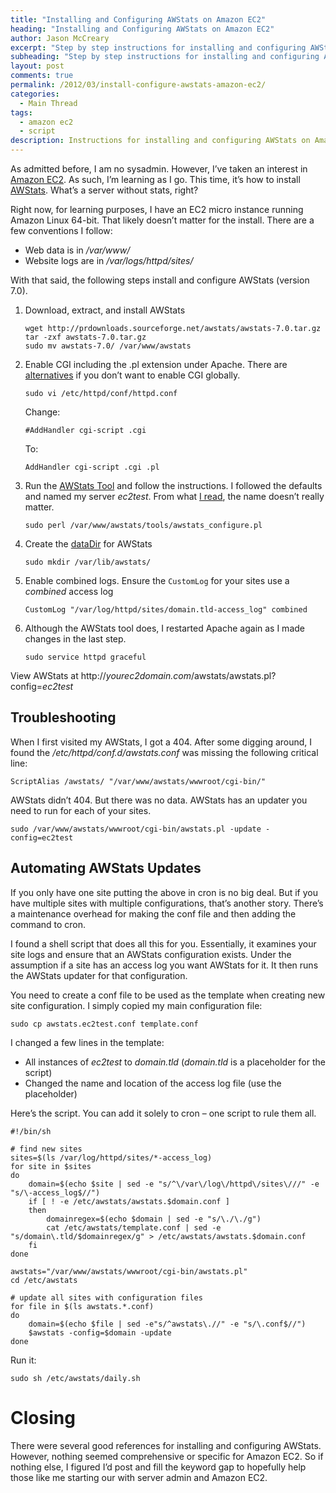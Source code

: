 ```yaml
---
title: "Installing and Configuring AWStats on Amazon EC2"
heading: "Installing and Configuring AWStats on Amazon EC2"
author: Jason McCreary
excerpt: "Step by step instructions for installing and configuring AWStats on Amazon EC2, as well as a script that automatically configures and updates sites for AWStats."
subheading: "Step by step instructions for installing and configuring AWStats on Amazon EC2, as well as a script that automatically configures and updates sites for AWStats."
layout: post
comments: true
permalink: /2012/03/install-configure-awstats-amazon-ec2/
categories:
  - Main Thread
tags:
  - amazon ec2
  - script
description: Instructions for installing and configuring AWStats on Amazon EC2 and a script that automatically configures and updates sites for AWStats.
---
```

As admitted before, I am no sysadmin. However, I&rsquo;ve taken an interest in [Amazon EC2][1]. As such, I&rsquo;m learning as I go. This time, it&rsquo;s how to install [AWStats][2]. What&rsquo;s a server without stats, right?

Right now, for learning purposes, I have an EC2 micro instance running Amazon Linux 64-bit. That likely doesn&rsquo;t matter for the install. There are a few conventions I follow:

*   Web data is in */var/www/*
*   Website logs are in */var/logs/httpd/sites/*

With that said, the following steps install and configure AWStats (version 7.0).

1.  Download, extract, and install AWStats
    
        wget http://prdownloads.sourceforge.net/awstats/awstats-7.0.tar.gz
        tar -zxf awstats-7.0.tar.gz 
        sudo mv awstats-7.0/ /var/www/awstats

2.  Enable CGI including the .pl extension under Apache. There are [alternatives][3] if you don&rsquo;t want to enable CGI globally.
    
        sudo vi /etc/httpd/conf/httpd.conf
    
    Change:
    
        #AddHandler cgi-script .cgi
    
    To:
    
        AddHandler cgi-script .cgi .pl

3.  Run the [AWStats Tool][4] and follow the instructions. I followed the defaults and named my server *ec2test*. From what [I read][5], the name doesn&rsquo;t really matter.
    
        sudo perl /var/www/awstats/tools/awstats_configure.pl

4.  Create the [dataDir][6] for AWStats
    
        sudo mkdir /var/lib/awstats/

5.  Enable combined logs. Ensure the `CustomLog` for your sites use a *combined* access log
    
        CustomLog "/var/log/httpd/sites/domain.tld-access_log" combined

6.  Although the AWStats tool does, I restarted Apache again as I made changes in the last step.
    
        sudo service httpd graceful

View AWStats at http://*yourec2domain.com*/awstats/awstats.pl?config=*ec2test*

## Troubleshooting

When I first visited my AWStats, I got a 404. After some digging around, I found the */etc/httpd/conf.d/awstats.conf* was missing the following critical line:

    ScriptAlias /awstats/ "/var/www/awstats/wwwroot/cgi-bin/"
    

AWStats didn&rsquo;t 404. But there was no data. AWStats has an updater you need to run for each of your sites.

    sudo /var/www/awstats/wwwroot/cgi-bin/awstats.pl -update -config=ec2test
    

## Automating AWStats Updates

If you only have one site putting the above in cron is no big deal. But if you have multiple sites with multiple configurations, that&rsquo;s another story. There&rsquo;s a maintenance overhead for making the conf file and then adding the command to cron.

I found a shell script that does all this for you. Essentially, it examines your site logs and ensure that an AWStats configuration exists. Under the assumption if a site has an access log you want AWStats for it. It then runs the AWStats updater for that configuration.

You need to create a conf file to be used as the template when creating new site configuration. I simply copied my main configuration file:

    sudo cp awstats.ec2test.conf template.conf
    

I changed a few lines in the template:

*   All instances of *ec2test* to *domain.tld* (*domain.tld* is a placeholder for the script)
*   Changed the name and location of the access log file (use the placeholder)

Here&rsquo;s the script. You can add it solely to cron – one script to rule them all.

    #!/bin/sh
    
    # find new sites
    sites=$(ls /var/log/httpd/sites/*-access_log)
    for site in $sites
    do
    	domain=$(echo $site | sed -e "s/^\/var\/log\/httpd\/sites\///" -e "s/\-access_log$//")
    	if [ ! -e /etc/awstats/awstats.$domain.conf ]
    	then
    		domainregex=$(echo $domain | sed -e "s/\./\./g")
    		cat /etc/awstats/template.conf | sed -e "s/domain\.tld/$domainregex/g" > /etc/awstats/awstats.$domain.conf
    	fi
    done
    
    awstats="/var/www/awstats/wwwroot/cgi-bin/awstats.pl"
    cd /etc/awstats
    
    # update all sites with configuration files
    for file in $(ls awstats.*.conf)
    do
    	domain=$(echo $file | sed -e"s/^awstats\.//" -e "s/\.conf$//")
    	$awstats -config=$domain -update 
    done
    

Run it:

    sudo sh /etc/awstats/daily.sh

# Closing

There were several good references for installing and configuring AWStats. However, nothing seemed comprehensive or specific for Amazon EC2. So if nothing else, I figured I&rsquo;d post and fill the keyword gap to hopefully help those like me starting our with server admin and Amazon EC2.

 [1]: http://aws.amazon.com/ec2/ "Amazon EC2"
 [2]: http://awstats.sourceforge.net/
 [3]: http://www.electrictoolbox.com/installing-awstats/
 [4]: http://awstats.sourceforge.net/docs/awstats_setup.html
 [5]: http://awstats.sourceforge.net/docs/awstats_config.html#SiteDomain
 [6]: http://awstats.sourceforge.net/docs/awstats_config.html#DirData
